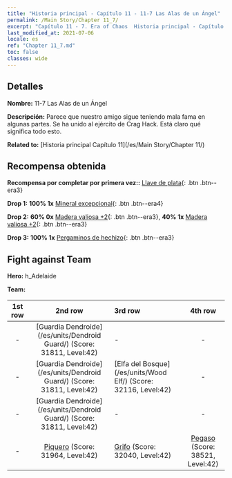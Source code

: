 ```yaml
---
title: "Historia principal - Capítulo 11 - 11-7 Las Alas de un Ángel"
permalink: /Main Story/Chapter 11_7/
excerpt: "Capítulo 11 - 7. Era of Chaos  Historia principal - Capítulo 11_7. 11-7 Las Alas de un Ángel"
last_modified_at: 2021-07-06
locale: es
ref: "Chapter 11_7.md"
toc: false
classes: wide
---
```


## Detalles

 **Nombre:** 11-7 Las Alas de un Ángel

 **Descripción:** Parece que nuestro amigo sigue teniendo mala fama en algunas partes. Se ha unido al ejército de Crag Hack. Está claro qué significa todo esto.

 **Related to:** [Historia principal Capítulo 11](/es/Main Story/Chapter 11/)

## Recompensa obtenida

 **Recompensa por completar por primera vez::** [Llave de plata](/ItemsES/con_693/){: .btn .btn--era3}

 **Drop 1:** **100% 1x** [Mineral excepcional](/ItemsES/mat_33/){: .btn .btn--era4}

 **Drop 2:** **60% 0x** [Madera valiosa +2](/ItemsES/mat_27/){: .btn .btn--era3}, **40% 1x** [Madera valiosa +2](/ItemsES/mat_27/){: .btn .btn--era3}

 **Drop 3:** **100% 1x** [Pergaminos de hechizo](/ItemsES/con_694/){: .btn .btn--era3}


## Fight against Team
 **Hero:** h_Adelaide

 **Team:**


  | 1st row | 2nd row | 3rd row | 4th row |
  |:----:|:----:|:----|:----:|
  | - | [Guardia Dendroide](/es/units/Dendroid Guard/) (Score: 31811, Level:42)  | - | - |
  | - | [Guardia Dendroide](/es/units/Dendroid Guard/) (Score: 31811, Level:42)  | [Elfa del Bosque](/es/units/Wood Elf/) (Score: 32116, Level:42)  | - |
  | - | [Guardia Dendroide](/es/units/Dendroid Guard/) (Score: 31811, Level:42)  | - | - |
  | - | [Piquero](/es/units/Pikeman/) (Score: 31964, Level:42)  | [Grifo](/es/units/Griffin/) (Score: 32040, Level:42)  | [Pegaso](/es/units/Pegasus/) (Score: 38521, Level:42)  |



